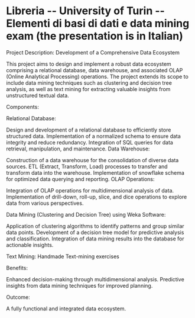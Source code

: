 # Libreria -- University of Turin -- Elementi di basi di dati e data mining exam (the presentation is in Italian) 

Project Description: Development of a Comprehensive Data Ecosystem

This project aims to design and implement a robust data ecosystem comprising a relational database, data warehouse, and associated OLAP (Online Analytical Processing) operations. The project extends its scope to include data mining techniques such as clustering and decision tree analysis, as well as text mining for extracting valuable insights from unstructured textual data.

Components:

Relational Database:

Design and development of a relational database to efficiently store structured data.
Implementation of a normalized schema to ensure data integrity and reduce redundancy.
Integration of SQL queries for data retrieval, manipulation, and maintenance.
Data Warehouse:

Construction of a data warehouse for the consolidation of diverse data sources.
ETL (Extract, Transform, Load) processes to transfer and transform data into the warehouse.
Implementation of snowflake schema for optimized data querying and reporting.
OLAP Operations:

Integration of OLAP operations for multidimensional analysis of data.
Implementation of drill-down, roll-up, slice, and dice operations to explore data from various perspectives.


Data Mining (Clustering and Decision Tree) using Weka Software:

Application of clustering algorithms to identify patterns and group similar data points.
Development of a decision tree model for predictive analysis and classification.
Integration of data mining results into the database for actionable insights.

Text Mining:
Handmade Text-mining exercises

Benefits:

Enhanced decision-making through multidimensional analysis.
Predictive insights from data mining techniques for improved planning.

Outcome:

A fully functional and integrated data ecosystem.
